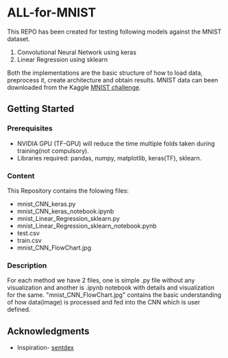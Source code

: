 # ALL-for-MNIST

This REPO has been created for testing following models against the MNIST dataset.
1. Convolutional Neural Network using keras
2. Linear Regression using sklearn

Both the implementations are the basic structure of how to load data, preprocess it, create architecture and obtain results. MNIST data can been downloaded from the Kaggle [MNIST challenge](https://www.kaggle.com/deepnetwork/simple-cnn-for-mnist-dataset).

## Getting Started
### Prerequisites

* NVIDIA GPU (TF-GPU) will reduce the time multiple folds taken during training(not compulsory).
* Libraries required: pandas, numpy, matplotlib, keras(TF), sklearn.

### Content

This Repository contains the folowing files:
* mnist_CNN_keras.py 
* mnist_CNN_keras_notebook.ipynb
* mnist_Linear_Regression_sklearn.py
* mnist_Linear_Regression_sklearn_notebook.pynb
* test.csv
* train.csv
* mnist_CNN_FlowChart.jpg

### Description

For each method we have 2 files, one is simple .py file without any visualization and another is .ipynb notebook with details and visualization for the same.
"mnist_CNN_FlowChart.jpg" contains the basic understanding of how data(image) is processed and fed into the CNN which is user defined.


## Acknowledgments

* Inspiration- [sentdex](https://pythonprogramming.net/)

